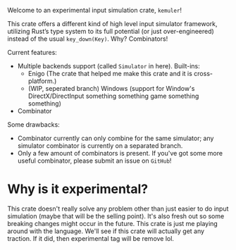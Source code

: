 Welcome to an experimental input simulation crate, `kemuler`!

This crate offers a different kind of high level input simulator framework,
utilizing Rust’s type system to its full potential (or just over-engineered)
instead of the usual `key_down(Key)`.
Why?
Combinators!

Current features:
- Multiple backends support (called `Simulator` in here).
  Built-ins:
  - Enigo (The crate that helped me make this crate and it is cross-platform.)
  - (WIP, seperated branch) Windows (support for Window's DirectX/DirectInput something something game something something)
- Combinator

Some drawbacks:
- Combinator currently can only combine for the same simulator;
  any simulator combinator is currently on a separated branch.
- Only a few amount of combinators is present.
  If you've got some more useful combinator, please submit an issue on `GitHub`!

# Why is it experimental?
This crate doesn't really solve any problem other than just easier to do
input simulation (maybe that will be the selling point).
It's also fresh out so some breaking changes might occur in the future.
This crate is just me playing around with the language.
We'll see if this crate will actually get any traction.
If it did, then experimental tag will be remove lol.
